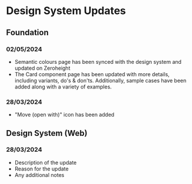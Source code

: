 # Design System Updates

## Foundation
### 02/05/2024
- Semantic colours page has been synced with the design system and updated on Zeroheight
- The Card component page has been updated with more details, including variants, do's & don'ts. Additionally, sample cases have been added along with a variety of examples.

### 28/03/2024 

- "Move (open with)" icon has been added

## Design System (Web)
### 28/03/2024
- Description of the update
- Reason for the update
- Any additional notes
